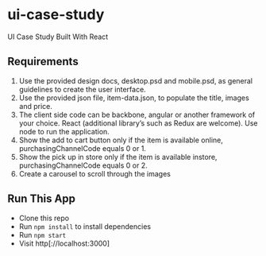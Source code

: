 # ui-case-study
UI Case Study Built With React

## Requirements

1) Use the provided design docs, desktop.psd and mobile.psd, as general guidelines to create the
user interface.
2) Use the provided json file, item-data.json, to populate the title, images and price.
3) The client side code can be backbone, angular or another framework of your choice. React
(additional library’s such as Redux are welcome). Use node to run the application.
4) Show the add to cart button only if the item is available online, purchasingChannelCode equals
0 or 1.
5) Show the pick up in store only if the item is available instore, purchasingChannelCode equals 0
or 2.
6) Create a carousel to scroll through the images

## Run This App

- Clone this repo
- Run `npm install` to install dependencies
- Run `npm start`
- Visit http[://localhost:3000] 
